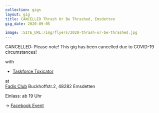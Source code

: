 ```yaml
---
collection: gigs
layout: gig
title: CANCELLED Thrash Or Be Thrashed, Emsdetten 
gig_date: 2020-09-05

image: :SITE_URL:/img/flyers/2020-thrash-or-be-thrashed.jpg
---
```


CANCELLED: Please note! This gig has been cancelled due to COVID-19 circumstances!

with
 * [Taskforce Toxicator](https://taskforce-toxicator.com/)

at  
[Fadis Club](https://www.facebook.com/fadisclub/)
Buckhoffstr.2, 48282 Emsdetten

Einlass: ab 19 Uhr

-> [Facebook Event](https://www.facebook.com/events/181562906273303/)
